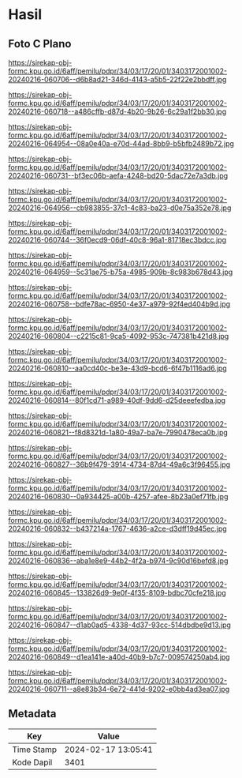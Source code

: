 # Hasil

## Foto C Plano

https://sirekap-obj-formc.kpu.go.id/6aff/pemilu/pdpr/34/03/17/20/01/3403172001002-20240216-060706--d6b8ad21-346d-4143-a5b5-22f22e2bbdff.jpg

https://sirekap-obj-formc.kpu.go.id/6aff/pemilu/pdpr/34/03/17/20/01/3403172001002-20240216-060718--a486cffb-d87d-4b20-9b26-6c29a1f2bb30.jpg

https://sirekap-obj-formc.kpu.go.id/6aff/pemilu/pdpr/34/03/17/20/01/3403172001002-20240216-064954--08a0e40a-e70d-44ad-8bb9-b5bfb2489b72.jpg

https://sirekap-obj-formc.kpu.go.id/6aff/pemilu/pdpr/34/03/17/20/01/3403172001002-20240216-060731--bf3ec06b-aefa-4248-bd20-5dac72e7a3db.jpg

https://sirekap-obj-formc.kpu.go.id/6aff/pemilu/pdpr/34/03/17/20/01/3403172001002-20240216-064956--cb983855-37c1-4c83-ba23-d0e75a352e78.jpg

https://sirekap-obj-formc.kpu.go.id/6aff/pemilu/pdpr/34/03/17/20/01/3403172001002-20240216-060744--36f0ecd9-06df-40c8-96a1-81718ec3bdcc.jpg

https://sirekap-obj-formc.kpu.go.id/6aff/pemilu/pdpr/34/03/17/20/01/3403172001002-20240216-064959--5c31ae75-b75a-4985-909b-8c983b678d43.jpg

https://sirekap-obj-formc.kpu.go.id/6aff/pemilu/pdpr/34/03/17/20/01/3403172001002-20240216-060758--bdfe78ac-6950-4e37-a979-92f4ed404b9d.jpg

https://sirekap-obj-formc.kpu.go.id/6aff/pemilu/pdpr/34/03/17/20/01/3403172001002-20240216-060804--c2215c81-9ca5-4092-953c-747381b421d8.jpg

https://sirekap-obj-formc.kpu.go.id/6aff/pemilu/pdpr/34/03/17/20/01/3403172001002-20240216-060810--aa0cd40c-be3e-43d9-bcd6-6f47b1116ad6.jpg

https://sirekap-obj-formc.kpu.go.id/6aff/pemilu/pdpr/34/03/17/20/01/3403172001002-20240216-060814--80f1cd71-a989-40df-9dd6-d25deeefedba.jpg

https://sirekap-obj-formc.kpu.go.id/6aff/pemilu/pdpr/34/03/17/20/01/3403172001002-20240216-060821--f8d8321d-1a80-49a7-ba7e-7990478eca0b.jpg

https://sirekap-obj-formc.kpu.go.id/6aff/pemilu/pdpr/34/03/17/20/01/3403172001002-20240216-060827--36b9f479-3914-4734-87d4-49a6c3f96455.jpg

https://sirekap-obj-formc.kpu.go.id/6aff/pemilu/pdpr/34/03/17/20/01/3403172001002-20240216-060830--0a934425-a00b-4257-afee-8b23a0ef71fb.jpg

https://sirekap-obj-formc.kpu.go.id/6aff/pemilu/pdpr/34/03/17/20/01/3403172001002-20240216-060832--b437214a-1767-4636-a2ce-d3dff19d45ec.jpg

https://sirekap-obj-formc.kpu.go.id/6aff/pemilu/pdpr/34/03/17/20/01/3403172001002-20240216-060836--aba1e8e9-44b2-4f2a-b974-9c90d16befd8.jpg

https://sirekap-obj-formc.kpu.go.id/6aff/pemilu/pdpr/34/03/17/20/01/3403172001002-20240216-060845--133826d9-9e0f-4f35-8109-bdbc70cfe218.jpg

https://sirekap-obj-formc.kpu.go.id/6aff/pemilu/pdpr/34/03/17/20/01/3403172001002-20240216-060847--d1ab0ad5-4338-4d37-93cc-514dbdbe9d13.jpg

https://sirekap-obj-formc.kpu.go.id/6aff/pemilu/pdpr/34/03/17/20/01/3403172001002-20240216-060849--d1ea141e-a40d-40b9-b7c7-009574250ab4.jpg

https://sirekap-obj-formc.kpu.go.id/6aff/pemilu/pdpr/34/03/17/20/01/3403172001002-20240216-060711--a8e83b34-6e72-441d-9202-e0bb4ad3ea07.jpg


## Metadata

| Key        | Value               |
| ---------- | ------------------- |
| Time Stamp | 2024-02-17 13:05:41 |
| Kode Dapil | 3401                |



